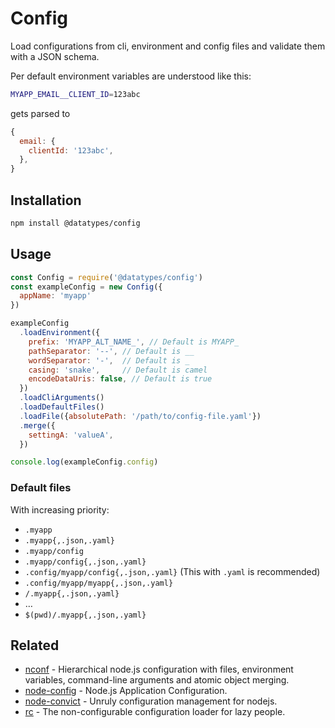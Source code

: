 # Config

Load configurations from cli, environment and config files
and validate them with a JSON schema.

Per default environment variables are understood like this:

```sh
MYAPP_EMAIL__CLIENT_ID=123abc
```

gets parsed to

```js
{
  email: {
    clientId: '123abc',
  },
}
```


## Installation

```sh
npm install @datatypes/config
```


## Usage

```js
const Config = require('@datatypes/config')
const exampleConfig = new Config({
  appName: 'myapp'
})

exampleConfig
  .loadEnvironment({
    prefix: 'MYAPP_ALT_NAME_', // Default is MYAPP_
    pathSeparator: '--', // Default is __
    wordSeparator: '-',  // Default is _
    casing: 'snake',     // Default is camel
    encodeDataUris: false, // Default is true
  })
  .loadCliArguments()
  .loadDefaultFiles()
  .loadFile({absolutePath: '/path/to/config-file.yaml'})
  .merge({
    settingA: 'valueA',
  })

console.log(exampleConfig.config)
```


### Default files

With increasing priority:

- `.myapp`
- `.myapp{,.json,.yaml}`
- `.myapp/config`
- `.myapp/config{,.json,.yaml}`
- `.config/myapp/config{,.json,.yaml}` (This with `.yaml` is recommended)
- `.config/myapp/myapp{,.json,.yaml}`
- `/.myapp{,.json,.yaml}`
- …
- `$(pwd)/.myapp{,.json,.yaml}`


## Related

- [nconf] - Hierarchical node.js configuration with files,
  environment variables, command-line arguments and atomic object merging.
- [node-config] - Node.js Application Configuration.
- [node-convict] - Unruly configuration management for nodejs.
- [rc] - The non-configurable configuration loader for lazy people.

[nconf]: https://github.com/indexzero/nconf
[node-config]: https://github.com/lorenwest/node-config
[node-convict]: https://github.com/mozilla/node-convict
[rc]: https://github.com/dominictarr/rc
